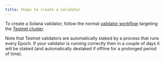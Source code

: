 ```yaml
---
title: Steps to create a validator
---
```


To create a Solana validator, follow the normal [validator workflow](../../running-validator/validator-start.md)
targeting the [Testnet cluster](../../clusters.md).

Note that Testnet validators are automatically staked by a process that runs
every Epoch. If your validator is running correctly then in a couple of days it
will be staked (and automatically destaked if offline for a prolonged period of
time).
